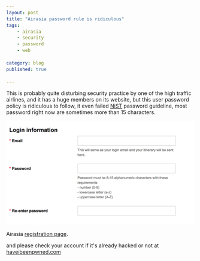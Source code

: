 ```yaml
---
layout: post
title: "Airasia password rule is ridiculous"
tags: 
    - airasia
    - security
    - password
    - web

category: blog
published: true

---
```


This is probably quite disturbing security practice by one of the high traffic airlines, and it has a huge members on its website, but this user password policy is ridiculous to follow, it even failed [NiST](https://auth0.com/blog/dont-pass-on-the-new-nist-password-guidelines/) password guideline, most password right now are sometimes more than 15 characters.

![airasia password](/images/posts/airasia-password.png)

<div class="photo-credit">Airasia <a href="https://member.airasia.com/register.aspx?culture=en-GB">registration page</a>.</div>

and please check your account if it's already hacked or not at [haveibeenpwned.com](https://haveibeenpwned.com/haveibeenpwned.com)